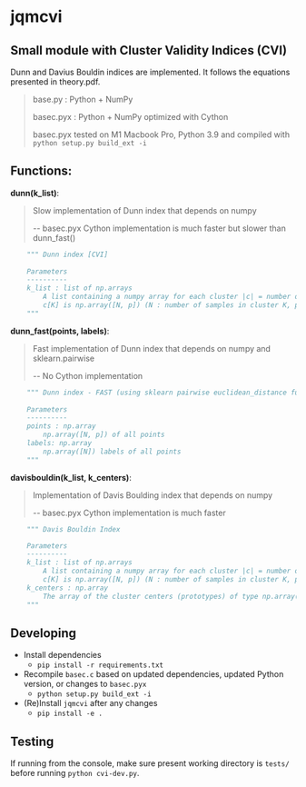 jqmcvi
======

Small module with Cluster Validity Indices (CVI)
------------------------------------------------

Dunn and Davius Bouldin indices are implemented. It follows the equations presented in theory.pdf.

> base.py : Python + NumPy
>
> basec.pyx : Python + NumPy optimized with Cython
>
> basec.pyx tested on M1 Macbook Pro, Python 3.9 and compiled with `python setup.py build_ext -i`

Functions:
----------

**dunn(k_list)**:

> Slow implementation of Dunn index that depends on numpy
>
> -- basec.pyx Cython implementation is much faster but slower than dunn_fast()

```python
	""" Dunn index [CVI]
  
    Parameters
    ----------
    k_list : list of np.arrays
        A list containing a numpy array for each cluster |c| = number of clusters
        c[K] is np.array([N, p]) (N : number of samples in cluster K, p : sample dimension)
    """
```

**dunn_fast(points, labels)**:

> Fast implementation of Dunn index that depends on numpy and sklearn.pairwise
>
> -- No Cython implementation

```python
	""" Dunn index - FAST (using sklearn pairwise euclidean_distance function)
  
    Parameters
    ----------
    points : np.array
        np.array([N, p]) of all points
    labels: np.array
        np.array([N]) labels of all points
    """
```

**davisbouldin(k_list, k_centers)**:

> Implementation of Davis Boulding index that depends on numpy
>
> -- basec.pyx Cython implementation is much faster

```python
	""" Davis Bouldin Index

	Parameters
    ----------
    k_list : list of np.arrays
        A list containing a numpy array for each cluster |c| = number of clusters
        c[K] is np.array([N, p]) (N : number of samples in cluster K, p : sample dimension)
    k_centers : np.array
        The array of the cluster centers (prototypes) of type np.array([K, p])
    """
```

## Developing

- Install dependencies
  - `pip install -r requirements.txt`
- Recompile `basec.c` based on updated dependencies, updated Python version, or changes to `basec.pyx`
  - `python setup.py build_ext -i`
- (Re)Install `jqmcvi` after any changes
  - `pip install -e .`

## Testing

If running from the console, make sure present working directory is `tests/` before running `python cvi-dev.py`.
